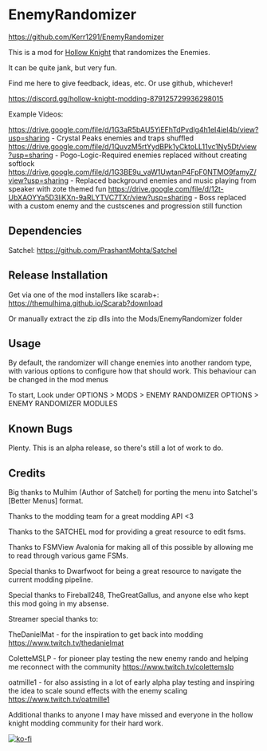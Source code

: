 # EnemyRandomizer

https://github.com/Kerr1291/EnemyRandomizer

This is a mod for [Hollow Knight](http://hollowknight.com/) that randomizes the Enemies.

It can be quite jank, but very fun.

Find me here to give feedback, ideas, etc. Or use github, whichever!

https://discord.gg/hollow-knight-modding-879125729936298015

Example Videos: 

https://drive.google.com/file/d/1G3aR5bAU5YiEFhTdPvdlg4h1eI4ieI4b/view?usp=sharing  - Crystal Peaks enemies and traps shuffled
https://drive.google.com/file/d/1QuvzM5rtYydBPk1yCktoLL11vc1Ny5Dt/view?usp=sharing  - Pogo-Logic-Required enemies replaced without creating softlock
https://drive.google.com/file/d/1G3BE9u_vaW1UwtanP4FpF0NTMO9famyZ/view?usp=sharing  - Replaced background enemies and music playing from speaker with zote themed fun
https://drive.google.com/file/d/12t-UbXAOYYa5D3liKXn-9aRLYTVC7TXr/view?usp=sharing  - Boss replaced with a custom enemy and the custscenes and progression still function

## Dependencies

Satchel: https://github.com/PrashantMohta/Satchel

## Release Installation

Get via one of the mod installers like scarab+: https://themulhima.github.io/Scarab?download 

Or manually extract the zip dlls into the Mods/EnemyRandomizer folder

## Usage

By default, the randomizer will change enemies into another random type, with various options to configure how that should work. 
This behaviour can be changed in the mod menus

To start,
Look under OPTIONS > MODS > ENEMY RANDOMIZER OPTIONS > ENEMY RANDOMIZER MODULES  

## Known Bugs
Plenty. This is an alpha release, so there's still a lot of work to do.

## Credits

Big thanks to Mulhim (Author of Satchel) for porting the menu into Satchel's [Better Menus] format.

Thanks to the modding team for a great modding API <3

Thanks to the SATCHEL mod for providing a great resource to edit fsms.

Thanks to FSMView Avalonia for making all of this possible by allowing me to read through various game FSMs.

Special thanks to Dwarfwoot for being a great resource to navigate the current modding pipeline.

Special thanks to Fireball248, TheGreatGallus, and anyone else who kept this mod going in my absense.


Streamer special thanks to:

TheDanielMat - for the inspiration to get back into modding
https://www.twitch.tv/thedanielmat

ColetteMSLP - for pioneer play testing the new enemy rando and helping me reconnect with the community
https://www.twitch.tv/colettemslp

oatmille1 - for also assisting in a lot of early alpha play testing and inspiring the idea to scale sound effects with the enemy scaling
https://www.twitch.tv/oatmille1


Additional thanks to anyone I may have missed and everyone in the hollow knight modding community for their hard work.


[![ko-fi](https://ko-fi.com/img/githubbutton_sm.svg)](https://ko-fi.com/W7W2KS9XV)
